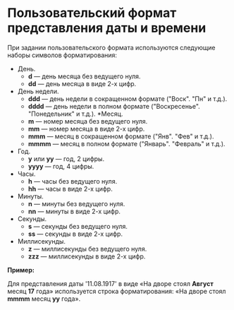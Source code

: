 # Пользовательский формат представления даты и времени

При задании пользовательского формата используются следующие наборы символов форматирования:

* День.
  * **d** — день месяца без ведущего нуля.
  * **dd** — день месяца в виде 2-х цифр.
* День недели.
  * **ddd** — день недели в сокращенном формате ("Воск". "Пн" и т.д.).
  * **dddd** — день недели в полном формате ("Воскресенье". "Понедельник" и т.д.).
*Месяц.
  * **m** — номер месяца без ведущего нуля.
  * **mm** — номер месяца в виде 2-х цифр.
  * **mmm** — месяц в сокращенном формате ("Янв". "Фев" и т.д.).
  * **mmmm** — месяц в полном формате ("Январь". "Февраль" и т.д.).
* Год.
  * **y** или **yy** — год, 2 цифры.
  * **yyyy** — год, 4 цифры. 
* Часы.
  * **h** — часы без ведущего нуля.
  * **hh** — часы в виде 2-х цифр.
* Минуты.
  * **n** — минуты без ведущего нуля.
  * **nn** — минуты в виде 2-х цифр.
* Секунды.
  * **s** — секунды без ведущего нуля.
  * **ss** — секунды в виде 2-х цифр.
* Миллисекунды.
  * **z** — миллисекунды без ведущего нуля.
  * **zzz** — миллисекунды в виде 2-х цифр.

**Пример:** 

Для представления даты '11.08.1917' в виде «На дворе стоял **Август** месяц **17** года» используется строка форматирования: «На дворе стоял **mmmm** месяц **yy** года».
